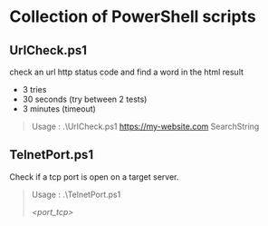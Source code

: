 # Collection of PowerShell scripts

## UrlCheck.ps1
check an url http status code and find a word in the html result
* 3 tries
* 30 seconds (try between 2 tests)
* 3 minutes (timeout)

> Usage : .\UrlCheck.ps1 https://my-website.com SearchString

## TelnetPort.ps1
Check if a tcp port is open on a target server.

> Usage : .\TelnetPort.ps1 <address IP or dns> <port_tcp>
